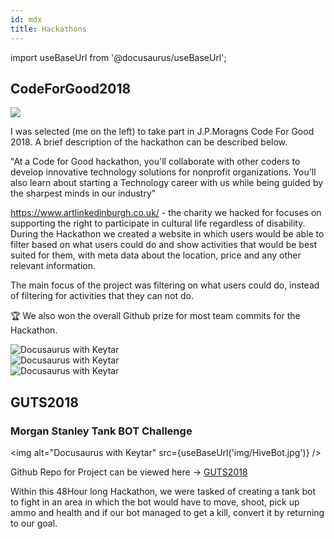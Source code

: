 ```yaml
---
id: mdx
title: Hackathons
---
```

import useBaseUrl from '@docusaurus/useBaseUrl';

## CodeForGood2018
![](https://pbs.twimg.com/media/Dq7bmwcXQAA4t2b.jpg)

I was selected (me on the left) to take part in J.P.Moragns Code For Good 2018.
A brief description of the hackathon can be described below.

"At a Code for Good hackathon, you'll collaborate with other coders to develop innovative technology solutions for nonprofit organizations. You'll also learn about starting a Technology career with us while being guided by the sharpest minds in our industry"

https://www.artlinkedinburgh.co.uk/ - the charity we hacked for focuses on supporting the right to participate in cultural life regardless of disability. During the Hackathon we created a website in which users would be able to filter based on what users could do and show activities that would be best suited for them, with meta data about the location, price and any other relevant information. 

The main focus of the project was filtering on what users could do, instead of filtering for activities that they can not do. 

:trophy: We also won the overall Github prize for most team commits for the Hackathon.

<div class="row">
  <div class="column">
    <img alt="Docusaurus with Keytar" src={useBaseUrl('img/CFG3.JPG')} />
  </div>
  <div class="column">
    <img alt="Docusaurus with Keytar" src={useBaseUrl('img/CFG1.JPG')} />
  </div>
  <div class="column">
      <img alt="Docusaurus with Keytar" src={useBaseUrl('img/CFG2.JPG')} />
  </div>
</div>


## GUTS2018
### Morgan Stanley Tank BOT Challenge

 <img alt="Docusaurus with Keytar"  src={useBaseUrl('img/HiveBot.jpg')}  />

Github Repo for Project can be viewed here -> [GUTS2018](https://github.com/GregorKerr1996/GUTS2018)

Within this 48Hour long Hackathon, we were tasked of creating a tank bot to fight in an area in which the bot would have to move, shoot, pick up ammo and health and if our bot managed to get a kill, convert it by returning to our goal. 


